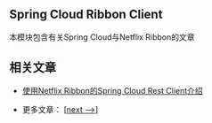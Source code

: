 ## Spring Cloud Ribbon Client

本模块包含有关Spring Cloud与Netflix Ribbon的文章

## 相关文章

+ [使用Netflix Ribbon的Spring Cloud Rest Client介绍](http://tu-yucheng.github.io/springcloud/2023/05/13/spring-cloud-rest-client-with-netflix-ribbon.html)

- 更多文章： [[next -->]](../spring-cloud-ribbon-retry/README.md)